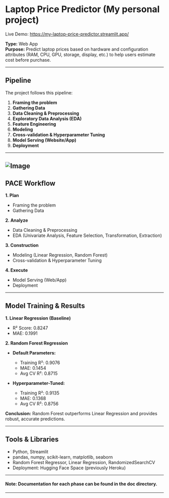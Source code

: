 # Laptop Price Predictor (My personal project)
Live Demo: https://my-laptop-price-predictor.streamlit.app/

**Type:** Web App  
**Purpose:** Predict laptop prices based on hardware and configuration attributes (RAM, CPU, GPU, storage, display, etc.) to help users estimate cost before purchase.

---

## Pipeline

The project follows this pipeline:

1. **Framing the problem**  
2. **Gathering Data**  
3. **Data Cleaning & Preprocessing**  
4. **Exploratory Data Analysis (EDA)**  
5. **Feature Engineering**  
6. **Modeling**  
7. **Cross-validation & Hyperparameter Tuning**  
8. **Model Serving (Website/App)**  
9. **Deployment**  

---
![Image](https://github.com/user-attachments/assets/4d467f4f-7a6a-4966-aa83-d08e56cdffd9)
---
## PACE Workflow

**1. Plan**  
- Framing the problem  
- Gathering Data  

**2. Analyze**  
- Data Cleaning & Preprocessing  
- EDA (Univariate Analysis, Feature Selection, Transformation, Extraction)  

**3. Construction**  
- Modeling (Linear Regression, Random Forest)  
- Cross-validation & Hyperparameter Tuning  

**4. Execute**  
- Model Serving (Web/App)  
- Deployment  
---

## Model Training & Results

**1. Linear Regression (Baseline)**  
- R² Score: 0.8247  
- MAE: 0.1991

**2. Random Forest Regression**  
- **Default Parameters:**  
  - Training R²: 0.9076  
  - MAE: 0.1454  
  - Avg CV R²: 0.8715  

- **Hyperparameter-Tuned:**  
  - Training R²: 0.9135  
  - MAE: 0.1368  
  - Avg CV R²: 0.8756  

**Conclusion:** Random Forest outperforms Linear Regression and provides robust, accurate predictions.

---

## Tools & Libraries

- Python, Streamlit  
- pandas, numpy, scikit-learn, matplotlib, seaborn  
- Random Forest Regressor, Linear Regression, RandomizedSearchCV 
- Deployment: Hugging Face Space (previously Heroku)

---

#### Note: Documentation for each phase can be found in the **doc** directory. 
---
